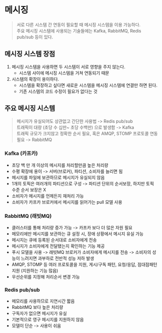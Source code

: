 # 메시징
> 서로 다른 시스템 간 연동이 필요할 때 메시징 시스템을 이용 가능하다. <br>
> 주요 메시징 시스템에 사용되는 기술들에는 Kafka, RabbitMQ, Redis pub/sub 등이 있다.

## 메시징 시스템 장점
1. 메시징 시스템을 사용하면 두 시스템이 서로 영향을 주지 않는다.
    * 시스템 사이에 메시징 시스템을 거쳐 연동되기 때문
2. 시스템의 확장이 용이하다.
    * 시스템을 확장하고 싶다면 새로운 시스템을 메시징 시스템에 연결만 하면 된다.
    * 기존 시스템의 코드 수정이 필요가 없다는 것

## 주요 메시징 시스템
> 메시지가 유실되어도 상관없고 간단한 사용법 -> Redis pub/sub <br>
> 트래픽이 대량 (초당 수 십만~ 초당 수백만) 으로 발생함 -> Kafka <br>
> 트래픽 규모가 크지않고 정확한 순서 필요, 혹은 AMQP, STOMP 프로토콜 연동 필요 -> RabbitMQ

### Kafka (카프카)
* 초당 백 만 개 이상의 메시지를 처리할만큼 높은 처리량
* 수평 확장에 용이 -> 서버(브로커), 파티션, 소비자를 늘리면 됨
* 메시지를 파일에 보관하므로 메시지가 유실되지 않음
* 1개의 토픽은 여러개의 파티션으로 구성 -> 파티션 단위의 순서보장, 하지만 토픽 수준 순서 보장은 X
* 소비자가 메시지를 언제든지 재처리 가능
* 소비자가 카프카 브로커에서 메시지를 읽어가는 pull 모델 사용

### RabbitMQ (래빗MQ)
* 클러스터를 통해 처리량 증가 가능 -> 카프카 보다 더 많은 자원 필요
* 메모리에만 메시지를 보관하는 큐 설정 시, 장애 상황에서 메시지 유실 가능
* 메시지는 큐에 등록된 순서대로 소비자에게 전송
* 메시지가 소비자에게 전달됐는지 확인하는 기능 제공
* 푸시 모델을 사용 -> 래빗MQ 브로커가 소비자에게 메시지를 전송 -> 소비자의 성능이 느려지면 과부하로 전반적 성능 저하 발생
* AMQP, STOMP 등 여러 프로토콜을 지원, 게시/구독 패턴, 요청/응답, 점대점패턴 지원 (지원하는 기능 많음)
* 우선순위를 지정해 처리순서 변경 가능

### Redis pub/sub
* 메모리를 사용하므로 지연시간 짧음
* RabbitMQ 보다 높은 처리량
* 구독자가 없으면 메시지가 유실
* 기본적으로 영구 메시지를 지원하지 않음
* 모델이 단순 -> 사용이 쉬움

